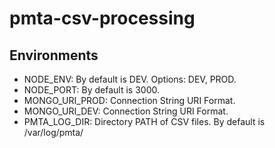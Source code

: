 # pmta-csv-processing

Environments
------------

* NODE_ENV: By default is DEV. Options: DEV, PROD.
* NODE_PORT: By default is 3000.
* MONGO_URI_PROD: Connection String URI Format.
* MONGO_URI_DEV: Connection String URI Format.
* PMTA_LOG_DIR: Directory PATH of CSV files. By default is /var/log/pmta/
